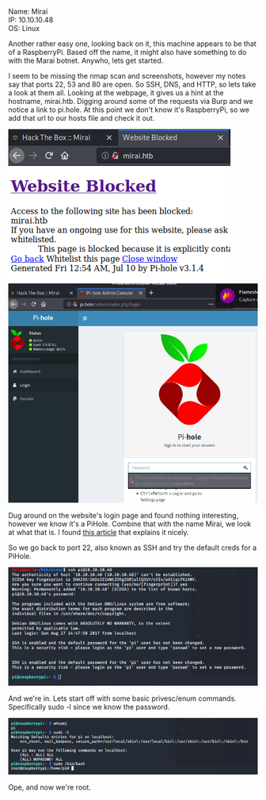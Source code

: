 Name:   Mirai  
IP:     10.10.10.48  
OS:     Linux  


Another rather easy one, looking back on it, this machine appears to be that of a RaspberryPi.  Based off the name, it might also have something to do with the Marai botnet.  Anywho, lets get started.    

I seem to be missing the nmap scan and screenshots, however my notes say that ports 22, 53 and 80 are open.  So SSH, DNS, and HTTP, so lets take a look at them all.  Looking at the webpage, it gives us a hint at the hostname, mirai.htb.  Digging around some of the requests via Burp and we notice a link to pi.hole.  At this point we don't know it's RaspberryPi, so we add that url to our hosts file and check it out.  

![](./8075e4233d4c3b3e6b2397fcb3440a0e.png)  
![](./62c94e00d43ca7249cc0fab32e6f1078.png)  

Dug around on the website's login page and found nothing interesting, however we know it's a PiHole.  Combine that with the name Mirai, we look at what that is.  I found [this article](https://www.csoonline.com/article/3258748/the-mirai-botnet-explained-how-teen-scammers-and-cctv-cameras-almost-brought-down-the-internet.html) that explains it nicely.

So we go back to port 22, also known as SSH and try the default creds for a PiHole.

![](./a259c9e6d9fa805dff0eab58f993c539.png)

And we're in.  Lets start off with some basic privesc/enum commands.  Specifically sudo -l since we know the password.

![](./6e2c30b2f394e26fcbe1127235dba120.png)

Ope, and now we're root.  
